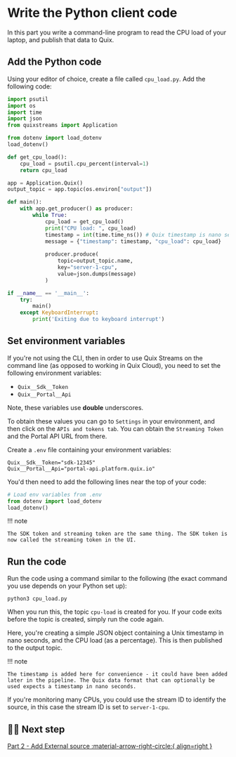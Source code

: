 # Write the Python client code

In this part you write a command-line program to read the CPU load of your laptop, and publish that data to Quix.

## Add the Python code

Using your editor of choice, create a file called `cpu_load.py`. Add the following code:

```python
import psutil
import os
import time
import json
from quixstreams import Application

from dotenv import load_dotenv
load_dotenv()

def get_cpu_load():
    cpu_load = psutil.cpu_percent(interval=1)
    return cpu_load

app = Application.Quix()
output_topic = app.topic(os.environ["output"])

def main():
    with app.get_producer() as producer:
        while True:        
            cpu_load = get_cpu_load()
            print("CPU load: ", cpu_load)
            timestamp = int(time.time_ns()) # Quix timestamp is nano seconds
            message = {"timestamp": timestamp, "cpu_load": cpu_load}
                
            producer.produce(
                topic=output_topic.name,
                key="server-1-cpu",
                value=json.dumps(message)
            )

if __name__ == '__main__':
    try:
        main()
    except KeyboardInterrupt:
        print('Exiting due to keyboard interrupt')
```

## Set environment variables

If you're not using the CLI, then in order to use Quix Streams on the command line (as opposed to working in Quix Cloud), you need to set the following environment variables:

* `Quix__Sdk__Token`
* `Quix__Portal__Api`

Note, these variables use **double** underscores.

To obtain these values you can go to `Settings` in your environment, and then click on the `APIs and tokens tab`. You can obtain the `Streaming Token` and the Portal API URL from there.

Create a `.env` file containing your environment variables:

```
Quix__Sdk__Token="sdk-12345"
Quix__Portal__Api="portal-api.platform.quix.io"
```

You'd then need to add the following lines near the top of your code:

``` python
# Load env variables from .env
from dotenv import load_dotenv
load_dotenv()
```

!!! note

    The SDK token and streaming token are the same thing. The SDK token is now called the streaming token in the UI.

## Run the code

Run the code using a command similar to the following (the exact command you use depends on your Python set up):

```
python3 cpu_load.py
```

When you run this, the topic `cpu-load` is created for you. If your code exits before the topic is created, simply run the code again.

Here, you're creating a simple JSON object containing a Unix timestamp in nano seconds, and the CPU load (as a percentage). This is then published to the output topic.

!!! note

    The timestamp is added here for convenience - it could have been added later in the pipeline. The Quix data format that can optionally be used expects a timestamp in nano seconds.

If you're monitoring many CPUs, you could use the stream ID to identify the source, in this case the stream ID is set to `server-1-cpu`.

## 🏃‍♀️ Next step

[Part 2 - Add External source :material-arrow-right-circle:{ align=right }](./external-source.md)

